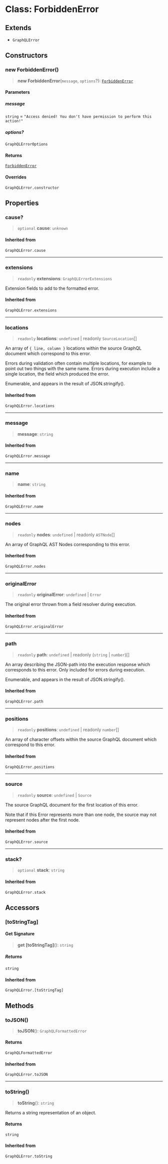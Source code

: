 # Class: ForbiddenError

## Extends

- `GraphQLError`

## Constructors

### new ForbiddenError()

> **new ForbiddenError**(`message`, `options`?): [`ForbiddenError`](ForbiddenError.md)

#### Parameters

##### message

`string` = `"Access denied! You don't have permission to perform this action!"`

##### options?

`GraphQLErrorOptions`

#### Returns

[`ForbiddenError`](ForbiddenError.md)

#### Overrides

`GraphQLError.constructor`

## Properties

### cause?

> `optional` **cause**: `unknown`

#### Inherited from

`GraphQLError.cause`

---

### extensions

> `readonly` **extensions**: `GraphQLErrorExtensions`

Extension fields to add to the formatted error.

#### Inherited from

`GraphQLError.extensions`

---

### locations

> `readonly` **locations**: `undefined` \| readonly `SourceLocation`[]

An array of `{ line, column }` locations within the source GraphQL document
which correspond to this error.

Errors during validation often contain multiple locations, for example to
point out two things with the same name. Errors during execution include a
single location, the field which produced the error.

Enumerable, and appears in the result of JSON.stringify().

#### Inherited from

`GraphQLError.locations`

---

### message

> **message**: `string`

#### Inherited from

`GraphQLError.message`

---

### name

> **name**: `string`

#### Inherited from

`GraphQLError.name`

---

### nodes

> `readonly` **nodes**: `undefined` \| readonly `ASTNode`[]

An array of GraphQL AST Nodes corresponding to this error.

#### Inherited from

`GraphQLError.nodes`

---

### originalError

> `readonly` **originalError**: `undefined` \| `Error`

The original error thrown from a field resolver during execution.

#### Inherited from

`GraphQLError.originalError`

---

### path

> `readonly` **path**: `undefined` \| readonly (`string` \| `number`)[]

An array describing the JSON-path into the execution response which
corresponds to this error. Only included for errors during execution.

Enumerable, and appears in the result of JSON.stringify().

#### Inherited from

`GraphQLError.path`

---

### positions

> `readonly` **positions**: `undefined` \| readonly `number`[]

An array of character offsets within the source GraphQL document
which correspond to this error.

#### Inherited from

`GraphQLError.positions`

---

### source

> `readonly` **source**: `undefined` \| `Source`

The source GraphQL document for the first location of this error.

Note that if this Error represents more than one node, the source may not
represent nodes after the first node.

#### Inherited from

`GraphQLError.source`

---

### stack?

> `optional` **stack**: `string`

#### Inherited from

`GraphQLError.stack`

## Accessors

### \[toStringTag\]

#### Get Signature

> **get** **\[toStringTag\]**(): `string`

##### Returns

`string`

#### Inherited from

`GraphQLError.[toStringTag]`

## Methods

### toJSON()

> **toJSON**(): `GraphQLFormattedError`

#### Returns

`GraphQLFormattedError`

#### Inherited from

`GraphQLError.toJSON`

---

### toString()

> **toString**(): `string`

Returns a string representation of an object.

#### Returns

`string`

#### Inherited from

`GraphQLError.toString`
